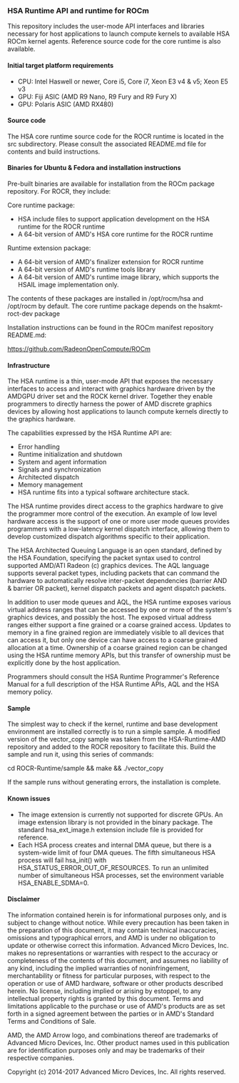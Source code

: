 ### HSA Runtime API and runtime for ROCm

This repository includes the user-mode API interfaces and libraries necessary for host applications to launch compute kernels to available HSA ROCm kernel agents. Reference source code for the core runtime is also available.

#### Initial target platform requirements

* CPU: Intel Haswell or newer, Core i5, Core i7, Xeon E3 v4 & v5; Xeon E5 v3
* GPU: Fiji ASIC (AMD R9 Nano, R9 Fury and R9 Fury X)
* GPU: Polaris ASIC (AMD RX480)

#### Source code

The HSA core runtime source code for the ROCR runtime is located in the src subdirectory. Please consult the associated README.md file for contents and build instructions.

#### Binaries for Ubuntu & Fedora and installation instructions

Pre-built binaries are available for installation from the ROCm package repository. For ROCR, they include:

Core runtime package:

* HSA include files to support application development on the HSA runtime for the ROCR runtime 
* A 64-bit version of AMD's HSA core runtime for the ROCR runtime

Runtime extension package:

* A 64-bit version of AMD's finalizer extension for ROCR runtime
* A 64-bit version of AMD's runtime tools library
* A 64-bit version of AMD's runtime image library, which supports the HSAIL image implementation only. 

The contents of these packages are installed in /opt/rocm/hsa and /opt/rocm by default.
The core runtime package depends on the hsakmt-roct-dev package

Installation instructions can be found in the ROCm manifest repository README.md:

https://github.com/RadeonOpenCompute/ROCm

#### Infrastructure

The HSA runtime is a thin, user-mode API that exposes the necessary interfaces to access and interact with graphics hardware driven by the AMDGPU driver set and the ROCK kernel driver. Together they enable programmers to directly harness the power of AMD discrete graphics devices by allowing host applications to launch compute kernels directly to the graphics hardware.

The capabilities expressed by the HSA Runtime API are:

* Error handling
* Runtime initialization and shutdown
* System and agent information
* Signals and synchronization
* Architected dispatch
* Memory management
* HSA runtime fits into a typical software architecture stack.

The HSA runtime provides direct access to the graphics hardware to give the programmer more control of the execution. An example of low level hardware access is the support of one or more user mode queues provides programmers with a low-latency kernel dispatch interface, allowing them to develop customized dispatch algorithms specific to their application.

The HSA Architected Queuing Language is an open standard, defined by the HSA Foundation, specifying the packet syntax used to control supported AMD/ATI Radeon (c) graphics devices. The AQL language supports several packet types, including packets that can command the hardware to automatically resolve inter-packet dependencies (barrier AND & barrier OR packet), kernel dispatch packets and agent dispatch packets.

In addition to user mode queues and AQL, the HSA runtime exposes various virtual address ranges that can be accessed by one or more of the system's graphics devices, and possibly the host. The exposed virtual address ranges either support a fine grained or a coarse grained access. Updates to memory in a fine grained region are immediately visible to all devices that can access it, but only one device can have access to a coarse grained allocation at a time. Ownership of a coarse grained region can be changed using the HSA runtime memory APIs, but this transfer of ownership must be explicitly done by the host application.

Programmers should consult the HSA Runtime Programmer's Reference Manual for a full description of the HSA Runtime APIs, AQL and the HSA memory policy.

#### Sample

The simplest way to check if the kernel, runtime and base development environment are installed correctly is to run a simple sample. A modified version of the vector_copy sample was taken from the HSA-Runtime-AMD repository and added to the ROCR repository to facilitate this. Build the sample and run it, using this series of commands:

cd ROCR-Runtime/sample && make && ./vector_copy

If the sample runs without generating errors, the installation is complete.

#### Known issues

* The image extension is currently not supported for discrete GPUs. An image extension library is not provided in the binary package. The standard hsa_ext_image.h extension include file is provided for reference.
* Each HSA process creates and internal DMA queue, but there is a system-wide limit of four DMA queues. The fifth simultaneous HSA process will fail hsa_init() with HSA_STATUS_ERROR_OUT_OF_RESOURCES. To run an unlimited number of simultaneous HSA processes, set the environment variable HSA_ENABLE_SDMA=0.

#### Disclaimer

The information contained herein is for informational purposes only, and is subject to change without notice. While every precaution has been taken in the preparation of this document, it may contain technical inaccuracies, omissions and typographical errors, and AMD is under no obligation to update or otherwise correct this information. Advanced Micro Devices, Inc. makes no representations or warranties with respect to the accuracy or completeness of the contents of this document, and assumes no liability of any kind, including the implied warranties of noninfringement, merchantability or fitness for particular purposes, with respect to the operation or use of AMD hardware, software or other products described herein. No license, including implied or arising by estoppel, to any intellectual property rights is granted by this document. Terms and limitations applicable to the purchase or use of AMD's products are as set forth in a signed agreement between the parties or in AMD's Standard Terms and Conditions of Sale.

AMD, the AMD Arrow logo, and combinations thereof are trademarks of Advanced Micro Devices, Inc. Other product names used in this publication are for identification purposes only and may be trademarks of their respective companies.

Copyright (c) 2014-2017 Advanced Micro Devices, Inc. All rights reserved.
